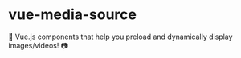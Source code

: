 # vue-media-source
🎥 Vue.js components that help you preload and dynamically display images/videos! 📷
